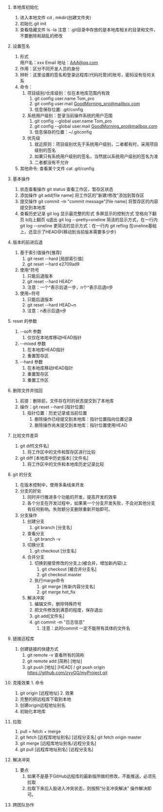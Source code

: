 1. 本地库初始化 
   1. 进入本地文件 cd , mkdir(创建文件夹)
   2. 初始化.git init  
   3. 查看隐藏文件 ls -la
   注意：.git目录中存放的是本地库相关的目录和文件，不要删除和胡乱的修改
2. 设置签名
   1. 形式  
   用户名：xxx
   Email 地址：AAA@qq.com
   2. 作用：区分不同开发人员的身份
   3. 辨析：这里设置的签名和登录远程库(代码托管)的账号，密码没有任何关系
   4. 命令：
      1. 项目级别/仓库级别：仅在本地库范围内有效
         1. git config user.name Tom_pro
         2. git config user.mail GoodMorning_pro@mailbox.com
         3. 信息保存位置: .git/config
      2. 系统用户级别：登录当前操作系统的用户范围
         1. git config --global user.name Tom_pro
         2. git config --global user.mail GoodMorning_pro@mailbox.com
         3. 信息保存的位置：~/.gitconfig
      3. 优先级
         1. 就近原则：项目级别优先于系统用户级别，二者都有时，采用项目级别的签名
         2. 如果只有系统用户级别的签名，当然就以系统用户级别的签名为准
         3. 二者都没有不允许
   5. 其他命令: 查看某个文件 cat .git/config
3. 基本操作
   1. 状态查看操作 
      git status
      查看工作区，暂存区状态
   2. 添加操作 
      git add[file name]
      将工作区的"新建/修改"添加到暂存区
   3. 提交操作 
      git commit -m "commit message"[file name]
      将暂存区的内容提交到本地库
   4. 查看历史记录
      git log 显示最完整的形式
      多屏显示的控制方式
         空格向下翻页
         b向上翻页
         q退出
      git log --pretty=oneline
      简洁的显示方式，在一行内
      git log --oneline
      更简洁的显示方式：在一行内
      git reflog
      在oneline基础上，还显示了HEAD@{移动到当前版本需要多少步}
5. 版本的前进后退
   1. 基于索引值操作[推荐]
      1. git reset --hard [局部索引值]
      2. git reset --hard e2709ad9
   2. 使用^符号
      1. 只能后退版本 
      2. git reset --hard HEAD^
      3. 注意：一个^表示后退一步，n个^表示后退n步
   3. 使用~符号
      1. 只能后退版本
      2. git reset --hard HEAD~n
      3. 注意：n表示后退n步
6. reset 的参数
   1. --soft 参数
      1. 仅仅在本地库移动HEAD指针
   2. --mixed 参数
      1. 在本地库HEAD指针
      2. 重置暂存区
   3. --hard 参数
      1. 在本地库移动HEAD指针
      2. 重置暂存区
      3. 重置工作区
7. 删除文件并找回
   1. 前提：删除前，文件存在时的状态提交到了本地库
   2. 操作：git reset --hard [指针位置]
      1. 指针位置：历史记录或当前位置
         1. 删除操作已经提交到本地库：指针位置指向位置记录
         2. 删除操作尚未提交到本地库：指针位置使用HEAD
8. 比较文件差异
   1. git diff[文件名]
      1. 将工作区中的文件和暂存区进行比较
   2. git diff [本地库中历史版本] [文件名]
      1. 将工作区中的文件和本地库历史记录比较
9. git 的分支
   1. 在版本控制中，使用多条线来开发
   2. 分支的好处
      1. 同时并行推进多个功能的开发，提高开发的效率
      2. 各个分支在开发过程中，如果某一个分支开发失败，不会对其他分支有任何影响。失败额分支删除重新开始即可。
   3. 分支操作
      1. 创建分支
         1. git branch [分支名]
      2. 查看分支
         1. git branch -v
      3. 切换分支
         1. git checkout [分支名]
      4. 合并分支
         1. 切换到接受修改的分支上(被合并，增加新内容)上
            1. git checkout [被合并分支名]
            2. git checkout master
         2. 执行marge命令
            1. git merge [有新内容分支名]
            2. git merge hot_fix
      5. 解决冲突
         1. 编辑文件，删除特殊符号
         2. 把文件修改到满意的程度，保存退出
         3. git add[文件名]
         4. git commit -m "日志信息"
            1. 注意：此时commit 一定不能带有具体的文件名
10. 链接远程库
    1.  创建链接的快捷方式
        1.  git remote -v 查看所有的简称
        2.  git remote add [简称] [地址]
        3.  git push [地址] [HEAD] / git push origin https://github.com/zyyGG/myProject.git
11.  克隆效果
    1.  命令
        1.  git origin [远程地址]
    2.  效果
        1.  完整的把远程库下载到本地
        2.  创建origin远程地址别名
        3.  初始化本地库
12. 拉取
    1.  pull = fetch + merge
    2.  git fetch [远程库地址别名] [远程分支名] git fetch origin master
    3.  git merge [远程库地址别名/远程分支名]
    4.  git pull [远程库地址别名] [远程分支名]

14. 解决冲突
    1.  要点
        1.  如果不是基于GitHub远程库的最新版所做的修改，不能推送，必须先拉取
        2.  拉取下来后入股进入冲突状态，则按照“分支冲突解决” 操作解决即可。  
15. 跨团队协作